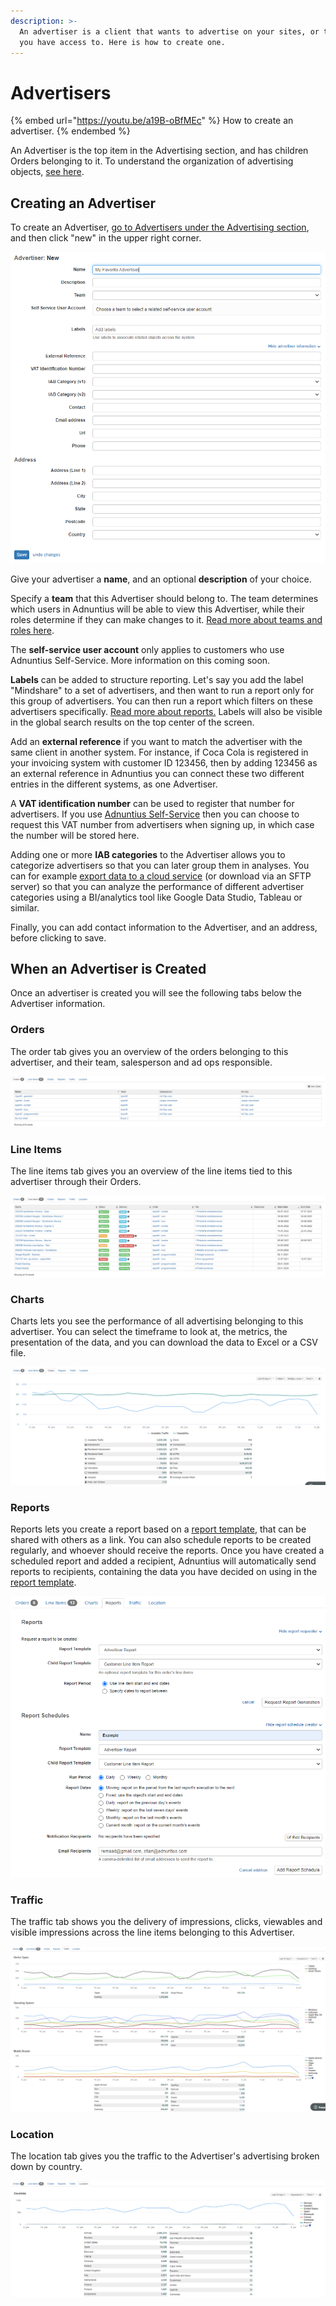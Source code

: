 ```yaml
---
description: >-
  An advertiser is a client that wants to advertise on your sites, or the sites
  you have access to. Here is how to create one.
---
```


# Advertisers

{% embed url="https://youtu.be/a19B-oBfMEc" %}
How to create an advertiser.
{% endembed %}

An Advertiser is the top item in the Advertising section, and has children Orders belonging to it. To understand the organization of advertising objects, [see here](./).&#x20;

## Creating an Advertiser

To create an Advertiser, [go to Advertisers under the Advertising section](https://admin.adnuntius.com/advertisers), and then click "new" in the upper right corner.&#x20;

![The fields available when creating a new Advertiser.](<../../../.gitbook/assets/202207 New Advertiser Fields.png>)

Give your advertiser a **name**, and an optional **description** of your choice.

Specify a **team** that this Advertiser should belong to. The team determines which users in Adnuntius will be able to view this Advertiser, while their roles determine if they can make changes to it. [Read more about teams and roles here](https://docs.adnuntius.com/adnuntius-advertising/admin-ui/users).

The **self-service user account** only applies to customers who use Adnuntius Self-Service. More information on this coming soon.&#x20;

**Labels** can be added to structure reporting. Let's say you add the label "Mindshare" to a set of advertisers, and then want to run a report only for this group of advertisers. You can then run a report which filters on these advertisers specifically. [Read more about reports.](../queries/advertising-queries.md) Labels will also be visible in the global search results on the top center of the screen.

Add an **external reference** if you want to match the advertiser with the same client in another system. For instance, if Coca Cola is registered in your invoicing system with customer ID 123456, then by adding 123456 as an external reference in Adnuntius you can connect these two different entries in the different systems, as one Advertiser.

A **VAT identification number** can be used to register that number for advertisers. If you use [Adnuntius Self-Service](https://adnuntius.com/selfservice) then you can choose to request this VAT number from advertisers when signing up, in which case the number will be stored here.

Adding one or more **IAB categories** to the Advertiser allows you to categorize advertisers so that you can later group them in analyses. You can for example [export data to a cloud service](../../../adnuntius-data/user-interface-guide/admin/data-exports.md) (or download via an SFTP server) so that you can analyze the performance of different advertiser categories using a BI/analytics tool like Google Data Studio, Tableau or similar.&#x20;

Finally, you can add contact information to the Advertiser, and an address, before clicking to save.&#x20;

## When an Advertiser is Created

Once an advertiser is created you will see the following tabs below the Advertiser information.

### Orders

The order tab gives you an overview of the orders belonging to this advertiser, and their team, salesperson and ad ops responsible.

![Order overview from an Advertiser page](<../../../.gitbook/assets/202207 Orders from Advertiser Page (1).png>)

### Line Items

The line items tab gives you an overview of the line items tied to this advertiser through their Orders.

![Example overview of line items from an Advertiser page](<../../../.gitbook/assets/202207 Line Items from Advertiser Page.png>)

### Charts

Charts lets you see the performance of all advertising belonging to this advertiser. You can select the timeframe to look at, the metrics, the presentation of the data, and you can download the data to Excel or a CSV file.&#x20;

![Example chart from Advertiser page](<../../../.gitbook/assets/202207 Charts from Advertiser Page.png>)

### Reports

Reports lets you create a report based on a [report template](../reports/reports-templates-and-schedules.md), that can be shared with others as a link. You can also schedule reports to be created regularly, and whoever should receive the reports. Once you have created a scheduled report and added a recipient, Adnuntius will automatically send reports to recipients, containing the data you have decided on using in the [report template](../reports/reports-templates-and-schedules.md).

![Screenshot showing how a scheduled report can be created ](<../../../.gitbook/assets/202207 Reports from Advertiser Page.png>)

### Traffic

The traffic tab shows you the delivery of impressions, clicks, viewables and visible impressions across the line items belonging to this Advertiser.

![Example traffic from an Advertiser page](<../../../.gitbook/assets/202207 Traffic from Advertiser Page.png>)

### Location

The location tab gives you the traffic to the Advertiser's advertising broken down by country.

![Example locations from an Advertiser page](<../../../.gitbook/assets/202207 Location from Advertiser Page.png>)
